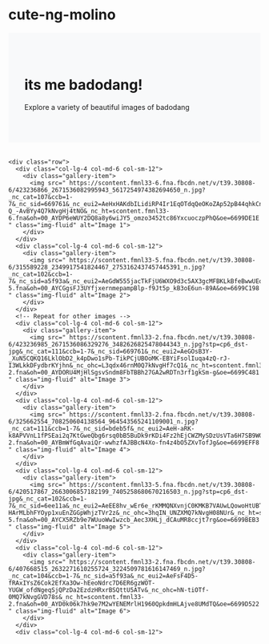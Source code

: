 # cute-ng-molino 
<!DOCTYPE html>
<html lang="en">
<head>
  <meta charset="UTF-8">
  <meta name="viewport" content="width=device-width, initial-scale=1.0">
  <title>Image Gallery</title>
  <!-- Bootstrap CSS -->
  <link href="https://stackpath.bootstrapcdn.com/bootstrap/4.5.2/css/bootstrap.min.css" rel="stylesheet">
  <style>
    .jumbotron {
      background-color: #f8f9fa; /* Light grey background */
      padding: 3rem 2rem; /* Padding for jumbotron content */
      margin-bottom: 2rem; /* Bottom margin */
    }
    .gallery-item {
      margin-bottom: 1rem; /* Bottom margin for each image */
    }
  </style>
</head>
<body>
  <div class="container">
    <div class="jumbotron">
      <h1 class="display-4"> its me badodang!</h1>
      <p class="lead">Explore a variety of beautiful images of badodang </p>
    </div>

    <div class="row">
      <div class="col-lg-4 col-md-6 col-sm-12">
        <div class="gallery-item">
          <img src=" https://scontent.fmnl33-6.fna.fbcdn.net/v/t39.30808-6/423236866_2671536082995943_5617254974382694650_n.jpg?_nc_cat=107&ccb=1-7&_nc_sid=669761&_nc_eui2=AeHxHAKdbILidiRP4Ir1EqOTdqQeOKoZAp52pB44qhkCnuYZQu9ab84qD1e3V2UxEEOrqQDsH0uPsjuHCAxAvI2w&_nc_ohc=l-Q_-AvBYy4Q7kNvgHj4tNO&_nc_ht=scontent.fmnl33-6.fna&oh=00_AYDP6eWUY2DQ8a8y6wiJY5_omzo3452tc86YxcuoczpPhQ&oe=6699DE1E " class="img-fluid" alt="Image 1">
        </div>
      </div>
      <div class="col-lg-4 col-md-6 col-sm-12">
        <div class="gallery-item">
          <img src=" https://scontent.fmnl33-5.fna.fbcdn.net/v/t39.30808-6/315589228_2349917541824467_2753162437457445391_n.jpg?_nc_cat=102&ccb=1-7&_nc_sid=a5f93a&_nc_eui2=AeGdW555jacTkFjU6WXO9d3c5AX3gcMFBKLkBfeBwwUEolTjPYJnSNfIPibQVt5pn4KKL5oIh5cZDajGLbcSPL0G&_nc_ohc=f2YSnKEvT0MQ7kNvgEOqGxe&_nc_ht=scontent.fmnl33-5.fna&oh=00_AYCGgsFJ3UYfjxernmepampBlp-f9Jt5p_kB3oE6un-89A&oe=6699C198 " class="img-fluid" alt="Image 2">
        </div>
      </div>
      <!-- Repeat for other images -->
      <div class="col-lg-4 col-md-6 col-sm-12">
        <div class="gallery-item">
          <img src=" https://scontent.fmnl33-2.fna.fbcdn.net/v/t39.30808-6/423236985_2671536086329276_3482626825478044343_n.jpg?stp=cp6_dst-jpg&_nc_cat=111&ccb=1-7&_nc_sid=669761&_nc_eui2=AeGOsB3Y-_XuN5CQKQ16LklObD2_k4pDwo1sPb-TikPCjUBOoMK-EBYiFsolIuqa4zQ-rJ-I3WLkkDFydbrKYjhn&_nc_ohc=L3qdx46rnM0Q7kNvgHf7cQ1&_nc_ht=scontent.fmnl33-2.fna&oh=00_AYDORU4MjHlSgsvSndm8FbTBBh27GA2wRDTn3rf1gkSm-g&oe=6699C481 " class="img-fluid" alt="Image 3">
        </div>
      </div>
      <div class="col-lg-4 col-md-6 col-sm-12">
        <div class="gallery-item">
          <img src=" https://scontent.fmnl33-2.fna.fbcdn.net/v/t39.30808-6/325662554_708250604138564_964543565241109001_n.jpg?_nc_cat=111&ccb=1-7&_nc_sid=bdeb5f&_nc_eui2=AeH-aRK-k8APVVnL1fPSEai2q7KtGweQbg6rsq0bB5BuDk9rKDi4Fz2hEjCWZMySDzUsVTa6H7SB9WGKrlR85q5E&_nc_ohc=S1SOSrwinsUQ7kNvgGg5LVI&_nc_ht=scontent.fmnl33-2.fna&oh=00_AYBmWfGqAvaiQr-wwhzfAJBBcN4Xo-fn4z4bO5ZXvTofJg&oe=6699EFF8 " class="img-fluid" alt="Image 4">
        </div>
      </div>
      <div class="col-lg-4 col-md-6 col-sm-12">
        <div class="gallery-item">
          <img src=" https://scontent.fmnl33-5.fna.fbcdn.net/v/t39.30808-6/420517867_2663006857182199_7405258680670216503_n.jpg?stp=cp6_dst-jpg&_nc_cat=102&ccb=1-7&_nc_sid=6ee11a&_nc_eui2=AeEE8hv_wEr6e_rKMMQNXvnjC0KMKB7VAUwLQowoHtUBTMjyZXWJ8BqX2-HArMLbhFYOyp1xuEnZGGpWhjzTVr2z&_nc_ohc=3hqIN_UNZXMQ7kNvgH08NUr&_nc_ht=scontent.fmnl33-5.fna&oh=00_AYCX5RZb9e7WUuoWwIwzcb_Aec3XHLj_dCAuMR8ccjt7rg&oe=6699BEB3 " class="img-fluid" alt="Image 5">
        </div>
      </div>
      <div class="col-lg-4 col-md-6 col-sm-12">
        <div class="gallery-item">
          <img src=" https://scontent.fmnl33-2.fna.fbcdn.net/v/t39.30808-6/407668515_2632271610255724_3224509781616147469_n.jpg?_nc_cat=104&ccb=1-7&_nc_sid=a5f93a&_nc_eui2=AeFsF4D5-fRAxIYsZ6Cok2EfXa3Ow-hEeoNdrc7D6ER6gzWOT-YUGW_ofdNgeqSjQPzDa2EzdzHRxrBSQttU5ATv&_nc_ohc=hN-tiOTf-0MQ7kNvgGVD78s&_nc_ht=scontent.fmnl33-2.fna&oh=00_AYD0k06k7hk9e7M2wYENEMrlH1960QpkdmHLAjve8UMdTQ&oe=6699D522 " class="img-fluid" alt="Image 6">
        </div>
      </div>
      <div class="col-lg-4 col-md-6 col-sm-12">
        
      

  </div>

  <!-- Bootstrap JS (Optional for some components like dropdowns, modals, etc.) -->
  <script src="https://stackpath.bootstrapcdn.com/bootstrap/4.5.2/js/bootstrap.min.js"></script>
</body>
</html>


